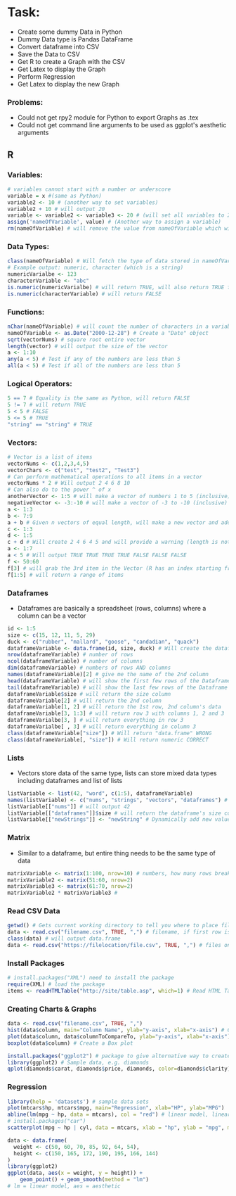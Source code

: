 # Task:

* Create some dummy Data in Python
* Dummy Data type is Pandas DataFrame
* Convert dataframe into CSV
* Save the Data to CSV
* Get R to create a Graph with the CSV
* Get Latex to display the Graph
* Perform Regression
* Get Latex to display the new Graph

### Problems:

* Could not get rpy2 module for Python to export Graphs as .tex
* Could not get command line arguments to be used as ggplot's aesthetic arguments

## R

### Variables:
```r
# variables cannot start with a number or underscore
variable = x #(same as Python)
variable2 <- 10 # (another way to set variables)
variable2 + 10 # will output 20
variable <- variable2 <- variable3 <- 20 # (will set all variables to 20)
assign('nameOfVariable', value) # (Another way to assign a variable)
rm(nameOfVariable) # will remove the value from nameOfVariable which will also remove it from memory
```

### Data Types:
```r
class(nameOfVariable) # Will fetch the type of data stored in nameOfVariable
# Example output: numeric, character (which is a string)
numericVarialbe <- 123
characterVariable <- "abc"
is.numeric(numericVarialbe) # will return TRUE, will also return TRUE for typical doubles/floats
is.numeric(characterVariable) # will return FALSE
```

### Functions:
```r
nChar(nameOfVariable) # will count the number of characters in a variable [SPACE IS COUNTED]
nameOfVariable <- as.Date("2000-12-28") # Create a "Date" object
sqrt(vectorNums) # square root entire vector
length(vector) # will output the size of the vector
a <- 1:10
any(a < 5) # Test if any of the numbers are less than 5
all(a < 5) # Test if all of the numbers are less than 5
```

### Logical Operators:
```r
5 == 7 # Equality is the same as Python, will return FALSE
5 != 7 # will return TRUE
5 < 5 # FALSE
5 <= 5 # TRUE
"string" == "string" # TRUE
```

### Vectors:
```r
# Vector is a list of items
vectorNums <- c(1,2,3,4,5)
vectorChars <- c("test", "test2", "Test3")
# Can perform mathematical operations to all items in a vector
vectorNums * 2 # Will output 2 4 6 8 10
# Can also do to the power ^ of x
anotherVector <- 1:5 # will make a vector of numbers 1 to 5 (inclusive)
negativeVector <- -3:-10 # will make a vector of -3 to -10 (inclusive)
a <- 1:3
b <- 7:9
a + b # Given n vectors of equal length, will make a new vector and add each item at each index
c <- 1:3
d <- 1:5
c + d # Will create 2 4 6 4 5 and will provide a warning (length is not a multiple of the other)
a <- 1:7
a < 5 # Will output TRUE TRUE TRUE TRUE FALSE FALSE FALSE
f <- 50:60
f[3] # will grab the 3rd item in the Vector (R has an index starting from 1)
f[1:5] # will return a range of items
```

### Dataframes

* Dataframes are basically a spreadsheet (rows, columns) where a column can be a vector
```r
id <- 1:5
size <- c(15, 12, 11, 5, 29)
duck <- c("rubber", "mallard", "goose", "candadian", "quack")
dataframeVariable <- data.frame(id, size, duck) # Will create the dataframe
nrow(dataframeVariable) # number of rows
ncol(dataframeVariable) # number of columns
dim(dataframeVariable) # numbers of rows AND columns
names(dataframeVariable)[2] # give me the name of the 2nd column
head(dataframeVariable) # will show the first few rows of the Dataframe
tail(dataframeVariable) # will show the last few rows of the Dataframe
dataframeVariable$size # will return the size column
dataframeVariable[2] # will return the 2nd column
dataframeVariable[1, 2] # will return the 1st row, 2nd column's data
dataframeVariable[3, 1:3] # will return row 3 with columns 1, 2 and 3
dataframeVarialbe[3, ] # will return everything in row 3
dataframeVarialbe[ , 3] # will return everything in column 3
class(dataframeVariable["size"]) # Will return "data.frame" WRONG
class(dataframeVariable[, "size"]) # Will return numeric CORRECT
```

### Lists

* Vectors store data of the same type, lists can store mixed data types including dataframes and list of lists
```r
listVariable <- list(42, "word", c(1:5), dataframeVariable)
names(listVariable) <- c("nums", "strings", "vectors", "dataframes") # will assign keys to the list
listVariable[["nums"]] # will output 42
listVariable[["dataframes"]]$size # will return the dataframe's size column
listVariable[["newStrings"]] <- "newString" # Dynamically add new value to List
```

### Matrix

* Similar to a dataframe, but entire thing needs to be the same type of data
```r
matrixVariable <- matrix(1:100, nrow=10) # numbers, how many rows break the list into
matrixVariable2 <- matrix(51:60, nrow=2)
matrixVariable3 <- matrix(61:70, nrow=2)
matrixVariable2 * matrixVariable3 # 
```

### Read CSV Data

```r
getwd() # Gets current working directory to tell you where to place files
data <- read.csv("filename.csv", TRUE, ",") # filename, if first row is name of columns put TRUE, if not, FALSE, last arg is the delimitter
class(data) # will output data.frame
data <- read.csv("https://filelocation/file.csv", TRUE, ",") # files on the internet also work
```

### Install Packages

```r
# install.packages("XML") need to install the package
require(XML) # load the package
items <- readHTMLTable("http://site/table.asp", which=1) # Read HTML Table into dataframe, 1st arg: URL, 2nd arg: which table, the 1st,2nd or 3rd on the website
```

### Creating Charts & Graphs

```r
data <- read.csv("filename.csv", TRUE, ",") 
hist(data$column, main="Column Name", ylab="y-axis", xlab="x-axis") # Create a histogram
plot(data$column, data$columnToCompareTo, ylab="y-axis", xlab="x-axis") # Create a scatter plot
boxplot(data$column) # Create a Box plot
```
```r
install.packages("ggplot2") # package to give alternative way to create graphs
library(ggplot2) # Sample data, e.g. diamonds
qplot(diamonds$carat, diamonds$price, diamonds, color=diamonds$clarity)
```

### Regression

```r
library(help = 'datasets') # sample data sets
plot(mtcars$hp, mtcars$mpg, main="Regression", xlab="HP", ylab="MPG")
abline(lm(mpg ~ hp, data = mtcars), col = "red") # linear model, linear regression, miles per gallon relies on horsepower
# install.packages("car")
scatterplot(mpg ~ hp | cyl, data = mtcars, xlab = "hp", ylab = "mpg", main = "Enhanced Scatterplot")
```
```r
data <- data.frame(
  weight <- c(50, 60, 70, 85, 92, 64, 54),
  height <- c(150, 165, 172, 190, 195, 166, 144)
)
library(ggplot2)
ggplot(data, aes(x = weight, y = height)) + 
    geom_point() + geom_smooth(method = "lm")
# lm = linear model, aes = aesthetic
```




